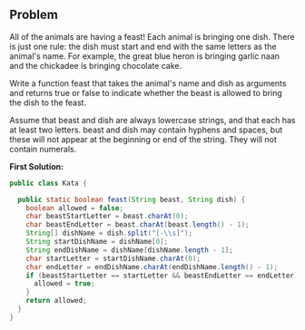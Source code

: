 ## Problem

All of the animals are having a feast! Each animal is bringing one dish. There is just one rule: the dish must start and end with the same letters as the animal's name. For example, the great blue heron is bringing garlic naan and the chickadee is bringing chocolate cake.

Write a function feast that takes the animal's name and dish as arguments and returns true or false to indicate whether the beast is allowed to bring the dish to the feast.

Assume that beast and dish are always lowercase strings, and that each has at least two letters. beast and dish may contain hyphens and spaces, but these will not appear at the beginning or end of the string. They will not contain numerals.

**First Solution:**
```java
public class Kata {

  public static boolean feast(String beast, String dish) {
    boolean allowed = false;
    char beastStartLetter = beast.charAt(0);
    char beastEndLetter = beast.charAt(beast.length() - 1);
    String[] dishName = dish.split("[-\\s]");
    String startDishName = dishName[0];
    String endDishName = dishName[dishName.length - 1];
    char startLetter = startDishName.charAt(0);
    char endLetter = endDishName.charAt(endDishName.length() - 1);
    if (beastStartLetter == startLetter && beastEndLetter == endLetter) {
      allowed = true;
    }
    return allowed;    
  } 
}
  
```

